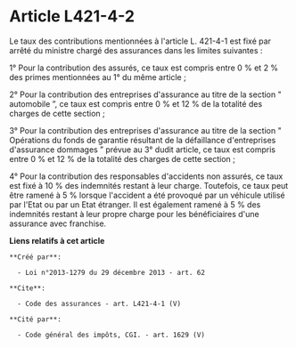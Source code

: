 # Article L421-4-2

Le taux des contributions mentionnées à l'article L. 421-4-1 est fixé par arrêté du ministre chargé des assurances dans les
limites suivantes : 

1° Pour la contribution des assurés, ce taux est compris entre 0 % et 2 % des primes mentionnées au 1° du même article ; 

2° Pour la contribution des entreprises d'assurance au titre de la section " automobile ”, ce taux est compris entre 0 % et
12 % de la totalité des charges de cette section ; 

3° Pour la contribution des entreprises d'assurance au titre de la section " Opérations du fonds de garantie résultant de la
défaillance d'entreprises d'assurance dommages ” prévue au 3° dudit article, ce taux est compris entre 0 % et 12 % de la
totalité des charges de cette section ; 

4° Pour la contribution des responsables d'accidents non assurés, ce taux est fixé à 10 % des indemnités restant à leur
charge. Toutefois, ce taux peut être ramené à 5 % lorsque l'accident a été provoqué par un véhicule utilisé par l'Etat ou par
un Etat étranger. Il est également ramené à 5 % des indemnités restant à leur propre charge pour les bénéficiaires d'une
assurance avec franchise.

**Liens relatifs à cet article**

	**Créé par**:

	  - Loi n°2013-1279 du 29 décembre 2013 - art. 62

	**Cite**:

	  - Code des assurances - art. L421-4-1 (V)

	**Cité par**:

	  - Code général des impôts, CGI. - art. 1629 (V)
